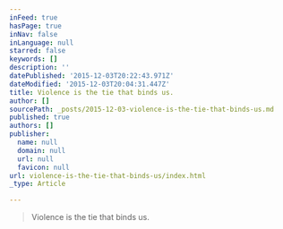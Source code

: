 ```yaml
---
inFeed: true
hasPage: true
inNav: false
inLanguage: null
starred: false
keywords: []
description: ''
datePublished: '2015-12-03T20:22:43.971Z'
dateModified: '2015-12-03T20:04:31.447Z'
title: Violence is the tie that binds us.
author: []
sourcePath: _posts/2015-12-03-violence-is-the-tie-that-binds-us.md
published: true
authors: []
publisher:
  name: null
  domain: null
  url: null
  favicon: null
url: violence-is-the-tie-that-binds-us/index.html
_type: Article

---
```

> Violence is the tie that binds us.